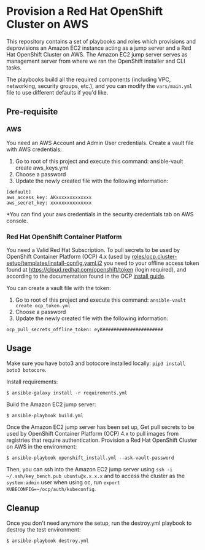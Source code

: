 # Provision a Red Hat OpenShift Cluster on AWS
This repository contains a set of playbooks and roles which provisions and deprovisions an Amazon EC2 instance acting as a jump server and a Red Hat OpenShift Cluster on AWS. The Amazon EC2 jump server serves as management server from where we ran the OpenShift installer and CLI tasks.

The playbooks build all the required components (including VPC, networking, security groups, etc.), and you can modify the `vars/main.yml` file to use different defaults if you'd like.

## Pre-requisite

### AWS
You need an AWS Account and Admin User credentials. Create a vault file with AWS credentials:
  1. Go to root of this project and execute this command: ansible-vault create aws_keys.yml
  2. Choose a password
  3. Update the newly created file with the following information:
```
[default]
aws_access_key: AKxxxxxxxxxxxxx
aws_secret_key: xxxxxxxxxxxxxxx 
```
*You can find your aws credentials in the security credentials tab on AWS console.

### Red Hat OpenShift Container Platform
You need a Valid Red Hat Subscription. To pull secrets to be used by OpenShift Container Platform (OCP) 4.x (used by [roles/ocp.cluster-setup/templates/install-config.yaml.j2](https://github.com/alinabuzachis/openshift-cluster-setuptemplates/install-config.yaml.j2) you need to your offline access token found at https://cloud.redhat.com/openshift/token (login required), and according to the documentation found in the OCP [install guide](https://cloud.redhat.com/openshift/install).

You can create a vault file with the token:
  1. Go to root of this project and execute this command: `ansible-vault create ocp_token.yml`
  2. Choose a password
  3. Update the newly created file with the following information:
```
ocp_pull_secrets_offline_token: eyK######################
```

## Usage
Make sure you have boto3 and botocore installed locally: `pip3 install boto3 botocore`.

Install requirements:
```
$ ansible-galaxy install -r requirements.yml
```
Build the Amazon EC2 jump server:

```
$ ansible-playbook build.yml
```
Once the Amazon EC2 jump server has been set up,
Get pull secrets to be used by OpenShift Container Platform (OCP) 4.x to pull images from registries that require authentication.
Provision a Red Hat OpenShift Cluster on AWS in the environment:

```
$ ansible-playbook openshift_install.yml --ask-vault-password
```
Then, you can ssh into the Amazon EC2 jump server using `ssh -i ~/.ssh/key_bench.pub ubuntu@x.x.x.x` and to access the cluster as the `system:admin` user when using oc, run `export KUBECONFIG=~/ocp/auth/kubeconfig`.

## Cleanup
Once you don't need anymore the setup, run the destroy.yml playbook to destroy the test environment:
```
$ ansible-playbook destroy.yml
```
